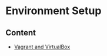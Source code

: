 # Environment Setup

## Content

- [Vagrant and VirtualBox](/Handbook/Development/Development%20Environment%20and%20Tools/Environment%20Setup/Vagrant%20and%20VirtualBox)
